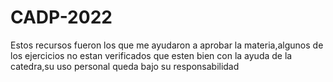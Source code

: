 # CADP-2022
Estos recursos fueron los que me ayudaron a aprobar la materia,algunos de los ejercicios no estan verificados que esten bien con la ayuda de la catedra,su uso personal queda bajo su responsabilidad
